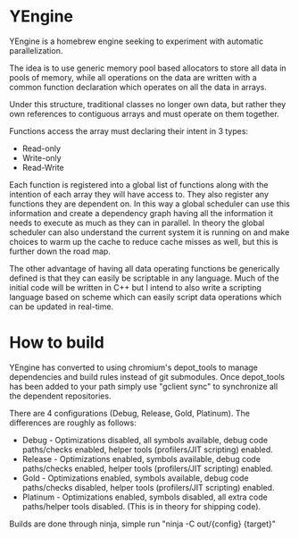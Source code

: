 YEngine
========

YEngine is a homebrew engine seeking to experiment with automatic parallelization.

The idea is to use generic memory pool based allocators to store all data in
pools of memory, while all operations on the data are written with a common
function declaration which operates on all the data in arrays.

Under this structure, traditional classes no longer own data, but rather they
own references to contiguous arrays and must operate on them together.

Functions access the array must declaring their intent in 3 types:
  * Read-only
  * Write-only
  * Read-Write

Each function is registered into a global list of functions along with the
intention of each array they will have access to. They also register any
functions they are dependent on. In this way a global scheduler can use
this information and create a dependency graph having all the information
it needs to execute as much as they can in parallel. In theory the global
scheduler can also understand the current system it is running on and
make choices to warm up the cache to reduce cache misses as well, but this
is further down the road map.

The other advantage of having all data operating functions be generically
defined is that they can easily be scriptable in any language. Much of the
initial code will be written in C++ but I intend to also write a scripting
language based on scheme which can easily script data operations which
can be updated in real-time.

How to build
========
YEngine has converted to using chromium's depot_tools to manage dependencies
and build rules instead of git submodules. Once depot_tools has been added
to your path simply use "gclient sync" to synchronize all the dependent
repositories.

There are 4 configurations (Debug, Release, Gold, Platinum). The differences
are roughly as follows:
 * Debug - Optimizations disabled, all symbols available, debug code
  paths/checks enabled, helper tools (profilers/JIT scripting) enabled.
 * Release - Optimizations enabled, symbols available, debug code
  paths/checks enabled, helper tools (profilers/JIT scripting) enabled.
 * Gold - Optimizations enabled, symbols available, debug code
  paths/checks disabled, helper tools (profilers/JIT scripting) enabled.
 * Platinum - Optimizations enabled, symbols disabled, all extra code
  paths/helper tools disabled. (This is in theory for shipping code).

Builds are done through ninja, simple run "ninja -C out/{config} {target}"

